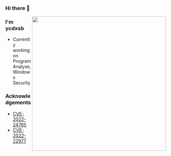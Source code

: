 ### Hi there 👋

<img align="right" src="https://github-readme-stats.vercel.app/api?username=ycdxsb&count_private=true&show_icons=true&theme=radical" width="420">

### I'm ycdxsb

- Currently working on Program Analyse, Windows Security

### Acknowledgements

- [CVE-2022-24765](https://github.com/git-for-windows/git/security/advisories/GHSA-vw2c-22j4-2fh2)
- [CVE-2022-22977](https://www.vmware.com/security/advisories/VMSA-2022-0015.html)
